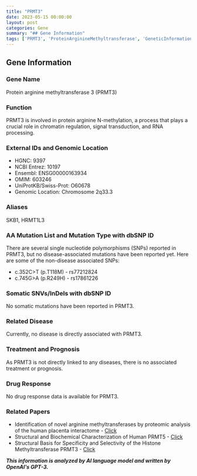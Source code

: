 ```yaml
---
title: "PRMT3"
date: 2023-05-15 00:00:00
layout: post
categories: Gene
summary: "## Gene Information"
tags: ['PRMT3', 'ProteinArginineMethyltransferase', 'GeneticInformation', 'SNPs', 'ChromatinRegulation', 'RNAProcessing', 'ProteomicAnalysis', 'HistoneMethyltransferase']
---
```


## Gene Information

### Gene Name
Protein arginine methyltransferase 3 (PRMT3)

### Function
PRMT3 is involved in protein arginine N-methylation, a process that plays a crucial role in chromatin regulation, signal transduction, and RNA processing.

### External IDs and Genomic Location
- HGNC: 9397
- NCBI Entrez: 10197
- Ensembl: ENSG00000163934
- OMIM: 603246
- UniProtKB/Swiss-Prot: O60678
- Genomic Location: Chromosome 2q33.3

### Aliases 
SKB1, HRMT1L3

### AA Mutation List and Mutation Type with dbSNP ID
There are several single nucleotide polymorphisms (SNPs) reported in PRMT3, but no disease-associated mutations have been reported yet. Here are some of the non-disease associated SNPs:
- c.352C>T (p.T118M) - rs77212824
- c.745G>A (p.R249H) - rs17861226

### Somatic SNVs/InDels with dbSNP ID
No somatic mutations have been reported in PRMT3.

### Related Disease
Currently, no disease is directly associated with PRMT3.

### Treatment and Prognosis
As PRMT3 is not directly linked to any diseases, there is no associated treatment or prognosis.

### Drug Response
No drug response data is available for PRMT3.

### Related Papers
- Identification of novel arginine methyltransferases by proteomic analysis of the human placenta interactome - [Click](https://doi.org/10.1074/mcp.M113.027896)
- Structural and Biochemical Characterization of Human PRMT5 -  [Click](https://doi.org/10.1016/j.molcel.2014.02.012) 
- Structural Basis for Specificity and Selectivity of the Histone Methyltransferase PRMT3 - [Click](https://doi.org/10.1016/j.str.2017.08.012)

**_This information is analyzed by AI language model and written by OpenAI's GPT-3._**